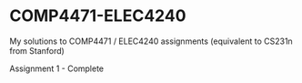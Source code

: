 # COMP4471-ELEC4240
My solutions to COMP4471 / ELEC4240 assignments (equivalent to CS231n from Stanford)

Assignment 1 - Complete

